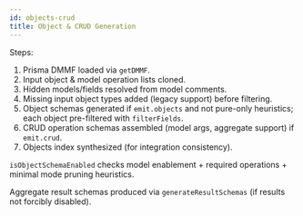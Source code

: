 ```yaml
---
id: objects-crud
title: Object & CRUD Generation
---
```


Steps:
1. Prisma DMMF loaded via `getDMMF`.
2. Input object & model operation lists cloned.
3. Hidden models/fields resolved from model comments.
4. Missing input object types added (legacy support) before filtering.
5. Object schemas generated if `emit.objects` and not pure-only heuristics; each object pre-filtered with `filterFields`.
6. CRUD operation schemas assembled (model args, aggregate support) if `emit.crud`.
7. Objects index synthesized (for integration consistency).

`isObjectSchemaEnabled` checks model enablement + required operations + minimal mode pruning heuristics.

Aggregate result schemas produced via `generateResultSchemas` (if results not forcibly disabled).

